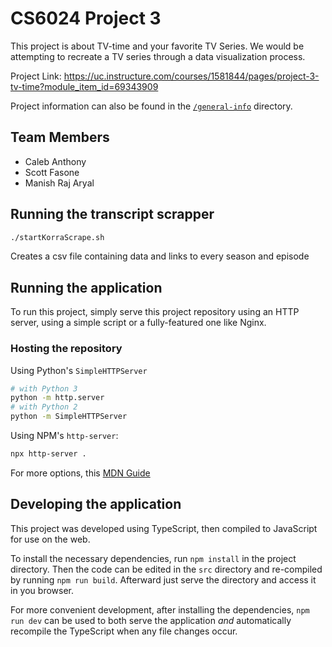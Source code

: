 # CS6024 Project 3

This project is about TV-time and your favorite TV Series. We would be attempting to recreate a TV series through a data visualization process. 

Project Link: <https://uc.instructure.com/courses/1581844/pages/project-3-tv-time?module_item_id=69343909>

Project information can also be found in the [`/general-info`](./general-info) directory.

## Team Members

- Caleb Anthony
- Scott Fasone
- Manish Raj Aryal

## Running the transcript scrapper
```bash
./startKorraScrape.sh
```
Creates a csv file containing data and links to every season and episode


## Running the application

To run this project, simply serve this project repository using an HTTP server, using a simple script or a fully-featured one like Nginx.

### Hosting the repository

Using Python's `SimpleHTTPServer`

```bash
# with Python 3
python -m http.server
# with Python 2
python -m SimpleHTTPServer
```

Using NPM's `http-server`:

```bash
npx http-server .
```

For more options, this [MDN Guide](https://developer.mozilla.org/en-US/docs/Learn/Common_questions/set_up_a_local_testing_server)

## Developing the application

This project was developed using TypeScript, then compiled to JavaScript for use on the web.

To install the necessary dependencies, run `npm install` in the project directory.
Then the code can be edited in the `src` directory and re-compiled by running `npm run build`.
Afterward just serve the directory and access it in you browser.

For more convenient development, after installing the dependencies, `npm run dev` can be used to both serve the application *and* automatically recompile the TypeScript when any file changes occur.
